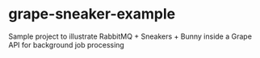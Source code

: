 # grape-sneaker-example
Sample project to illustrate RabbitMQ + Sneakers + Bunny inside a Grape API for background job processing
